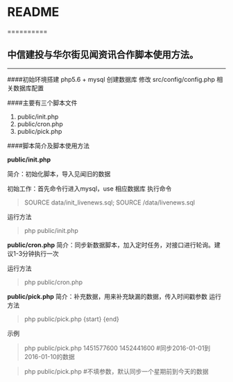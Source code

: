 #  README

==========

## 中信建投与华尔街见闻资讯合作脚本使用方法。

-----------------

####初始环境搭建
php5.6 + mysql
创建数据库
修改 src/config/config.php 相关数据库配置


####主要有三个脚本文件
1. public/init.php
2. public/cron.php
3. public/pick.php

####脚本简介及脚本使用方法

**public/init.php**

简介：初始化脚本，导入见闻旧的数据

初始工作：首先命令行进入mysql，use 相应数据库 执行命令 
> SOURCE data/init_livenews.sql; SOURCE /data/livenews.sql

运行方法
> php public/init.php

**public/cron.php**
简介：同步新数据脚本，加入定时任务，对接口进行轮询。建议1-3分钟执行一次

运行方法
> php public/cron.php

**public/pick.php**
简介：补充数据，用来补充缺漏的数据，传入时间戳参数
运行方法  
> php public/pick.php {start} {end}

示例
>php public/pick.php 1451577600 1452441600    #同步2016-01-01到2016-01-10的数据

>php public/pick.php   #不填参数，默认同步一个星期前到今天的数据